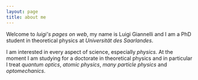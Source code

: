 ```yaml
---
layout: page
title: about me
---
```


<!-- <img src="./img/luigishapebg.png" alt="luigi" style="float:left;margin-right:20px" height="200" /> -->

Welcome to *luigi's pages on web*, my name is Luigi Giannelli and I am a PhD student in theoretical physics at  *Universität des Saarlandes*.

I am interested in every aspect of science, especially *physics*. At the moment I am studying for a doctorate in theoretical physics and in particular I treat *quantum optics*, *atomic physics*, *many particle physics* and *optomechanics*.
